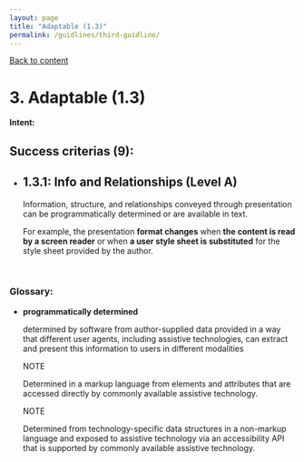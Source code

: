 ```yaml
---
layout: page
title: "Adaptable (1.3)"
permalink: /guidlines/third-guidline/
---
```

<link rel="stylesheet" href="/assets/css/style.css?v=07f9abc06ad55cffb2433692575c223659db012e" media="screen"><link rel="stylesheet" href="/css/style.css">
<a class="back-link" href="https://shoshiko.github.io">Back to content</a>
   
<div class="inner" markdown="1">

# 3. Adaptable (1.3)

**Intent:** 

## Success criterias (9):

- ## 1.3.1: Info and Relationships (Level A)

    Information, structure, and relationships conveyed through presentation can be programmatically determined or are available in text.

    For example, the presentation **format changes** when **the content is read by a screen reader** or when **a user style sheet is substituted** for the style sheet provided by the author.

&nbsp;

### Glossary:

- **programmatically determined**
  
    determined by software from author-supplied data provided in a way that different user agents, including assistive technologies, can extract and present this information to users in different modalities

    NOTE

    Determined in a markup language from elements and attributes that are accessed directly by commonly available assistive technology.

    NOTE

    Determined from technology-specific data structures in a non-markup language and exposed to assistive technology via an accessibility API that is supported by commonly available assistive technology.


</div>